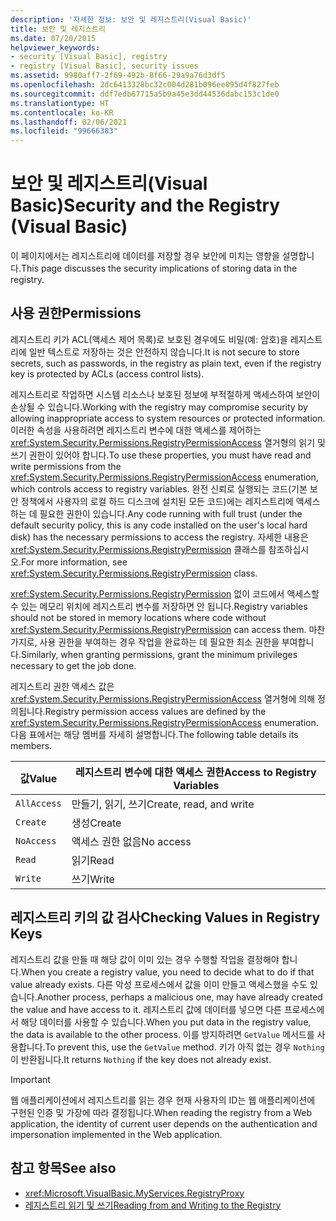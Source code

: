 ```yaml
---
description: '자세한 정보: 보안 및 레지스트리(Visual Basic)'
title: 보안 및 레지스트리
ms.date: 07/20/2015
helpviewer_keywords:
- security [Visual Basic], registry
- registry [Visual Basic], security issues
ms.assetid: 9980aff7-2f69-492b-8f66-29a9a76d3df5
ms.openlocfilehash: 2dc6413328bc32c004d281b096ee095d4f827feb
ms.sourcegitcommit: ddf7edb67715a5b9a45e3dd44536dabc153c1de0
ms.translationtype: HT
ms.contentlocale: ko-KR
ms.lasthandoff: 02/06/2021
ms.locfileid: "99666383"
---
```

# <a name="security-and-the-registry-visual-basic"></a><span data-ttu-id="c7858-103">보안 및 레지스트리(Visual Basic)</span><span class="sxs-lookup"><span data-stu-id="c7858-103">Security and the Registry (Visual Basic)</span></span>

<span data-ttu-id="c7858-104">이 페이지에서는 레지스트리에 데이터를 저장할 경우 보안에 미치는 영향을 설명합니다.</span><span class="sxs-lookup"><span data-stu-id="c7858-104">This page discusses the security implications of storing data in the registry.</span></span>  
  
## <a name="permissions"></a><span data-ttu-id="c7858-105">사용 권한</span><span class="sxs-lookup"><span data-stu-id="c7858-105">Permissions</span></span>  

 <span data-ttu-id="c7858-106">레지스트리 키가 ACL(액세스 제어 목록)로 보호된 경우에도 비밀(예: 암호)을 레지스트리에 일반 텍스트로 저장하는 것은 안전하지 않습니다.</span><span class="sxs-lookup"><span data-stu-id="c7858-106">It is not secure to store secrets, such as passwords, in the registry as plain text, even if the registry key is protected by ACLs (access control lists).</span></span>  
  
 <span data-ttu-id="c7858-107">레지스트리로 작업하면 시스템 리소스나 보호된 정보에 부적절하게 액세스하여 보안이 손상될 수 있습니다.</span><span class="sxs-lookup"><span data-stu-id="c7858-107">Working with the registry may compromise security by allowing inappropriate access to system resources or protected information.</span></span> <span data-ttu-id="c7858-108">이러한 속성을 사용하려면 레지스트리 변수에 대한 액세스를 제어하는 <xref:System.Security.Permissions.RegistryPermissionAccess> 열거형의 읽기 및 쓰기 권한이 있어야 합니다.</span><span class="sxs-lookup"><span data-stu-id="c7858-108">To use these properties, you must have read and write permissions from the <xref:System.Security.Permissions.RegistryPermissionAccess> enumeration, which controls access to registry variables.</span></span> <span data-ttu-id="c7858-109">완전 신뢰로 실행되는 코드(기본 보안 정책에서 사용자의 로컬 하드 디스크에 설치된 모든 코드)에는 레지스트리에 액세스하는 데 필요한 권한이 있습니다.</span><span class="sxs-lookup"><span data-stu-id="c7858-109">Any code running with full trust (under the default security policy, this is any code installed on the user's local hard disk) has the necessary permissions to access the registry.</span></span> <span data-ttu-id="c7858-110">자세한 내용은 <xref:System.Security.Permissions.RegistryPermission> 클래스를 참조하십시오.</span><span class="sxs-lookup"><span data-stu-id="c7858-110">For more information, see <xref:System.Security.Permissions.RegistryPermission> class.</span></span>  
  
 <span data-ttu-id="c7858-111"><xref:System.Security.Permissions.RegistryPermission> 없이 코드에서 액세스할 수 있는 메모리 위치에 레지스트리 변수를 저장하면 안 됩니다.</span><span class="sxs-lookup"><span data-stu-id="c7858-111">Registry variables should not be stored in memory locations where code without <xref:System.Security.Permissions.RegistryPermission> can access them.</span></span> <span data-ttu-id="c7858-112">마찬가지로, 사용 권한을 부여하는 경우 작업을 완료하는 데 필요한 최소 권한을 부여합니다.</span><span class="sxs-lookup"><span data-stu-id="c7858-112">Similarly, when granting permissions, grant the minimum privileges necessary to get the job done.</span></span>  
  
 <span data-ttu-id="c7858-113">레지스트리 권한 액세스 값은 <xref:System.Security.Permissions.RegistryPermissionAccess> 열거형에 의해 정의됩니다.</span><span class="sxs-lookup"><span data-stu-id="c7858-113">Registry permission access values are defined by the <xref:System.Security.Permissions.RegistryPermissionAccess> enumeration.</span></span> <span data-ttu-id="c7858-114">다음 표에서는 해당 멤버를 자세히 설명합니다.</span><span class="sxs-lookup"><span data-stu-id="c7858-114">The following table details its members.</span></span>  
  
|<span data-ttu-id="c7858-115">값</span><span class="sxs-lookup"><span data-stu-id="c7858-115">Value</span></span>|<span data-ttu-id="c7858-116">레지스트리 변수에 대한 액세스 권한</span><span class="sxs-lookup"><span data-stu-id="c7858-116">Access to Registry Variables</span></span>|  
|-----------|----------------------------------|  
|`AllAccess`|<span data-ttu-id="c7858-117">만들기, 읽기, 쓰기</span><span class="sxs-lookup"><span data-stu-id="c7858-117">Create, read, and write</span></span>|  
|`Create`|<span data-ttu-id="c7858-118">생성</span><span class="sxs-lookup"><span data-stu-id="c7858-118">Create</span></span>|  
|`NoAccess`|<span data-ttu-id="c7858-119">액세스 권한 없음</span><span class="sxs-lookup"><span data-stu-id="c7858-119">No access</span></span>|  
|`Read`|<span data-ttu-id="c7858-120">읽기</span><span class="sxs-lookup"><span data-stu-id="c7858-120">Read</span></span>|  
|`Write`|<span data-ttu-id="c7858-121">쓰기</span><span class="sxs-lookup"><span data-stu-id="c7858-121">Write</span></span>|  
  
## <a name="checking-values-in-registry-keys"></a><span data-ttu-id="c7858-122">레지스트리 키의 값 검사</span><span class="sxs-lookup"><span data-stu-id="c7858-122">Checking Values in Registry Keys</span></span>  

 <span data-ttu-id="c7858-123">레지스트리 값을 만들 때 해당 값이 이미 있는 경우 수행할 작업을 결정해야 합니다.</span><span class="sxs-lookup"><span data-stu-id="c7858-123">When you create a registry value, you need to decide what to do if that value already exists.</span></span> <span data-ttu-id="c7858-124">다른 악성 프로세스에서 값을 이미 만들고 액세스했을 수도 있습니다.</span><span class="sxs-lookup"><span data-stu-id="c7858-124">Another process, perhaps a malicious one, may have already created the value and have access to it.</span></span> <span data-ttu-id="c7858-125">레지스트리 값에 데이터를 넣으면 다른 프로세스에서 해당 데이터를 사용할 수 있습니다.</span><span class="sxs-lookup"><span data-stu-id="c7858-125">When you put data in the registry value, the data is available to the other process.</span></span> <span data-ttu-id="c7858-126">이를 방지하려면 `GetValue` 메서드를 사용합니다.</span><span class="sxs-lookup"><span data-stu-id="c7858-126">To prevent this, use the `GetValue` method.</span></span> <span data-ttu-id="c7858-127">키가 아직 없는 경우 `Nothing`이 반환됩니다.</span><span class="sxs-lookup"><span data-stu-id="c7858-127">It returns `Nothing` if the key does not already exist.</span></span>  
  
> [!IMPORTANT]
> <span data-ttu-id="c7858-128">웹 애플리케이션에서 레지스트리를 읽는 경우 현재 사용자의 ID는 웹 애플리케이션에 구현된 인증 및 가장에 따라 결정됩니다.</span><span class="sxs-lookup"><span data-stu-id="c7858-128">When reading the registry from a Web application, the identity of current user depends on the authentication and impersonation implemented in the Web application.</span></span>  
  
## <a name="see-also"></a><span data-ttu-id="c7858-129">참고 항목</span><span class="sxs-lookup"><span data-stu-id="c7858-129">See also</span></span>

- <xref:Microsoft.VisualBasic.MyServices.RegistryProxy>
- [<span data-ttu-id="c7858-130">레지스트리 읽기 및 쓰기</span><span class="sxs-lookup"><span data-stu-id="c7858-130">Reading from and Writing to the Registry</span></span>](reading-from-and-writing-to-the-registry.md)
